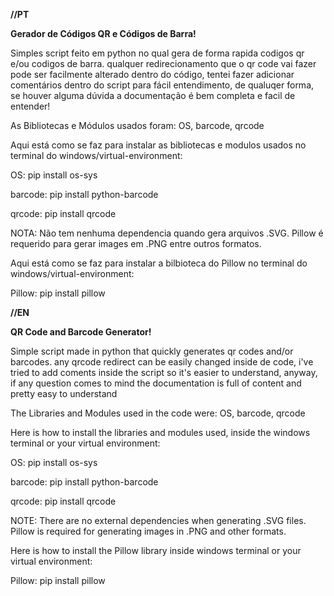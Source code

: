 **//PT**

**Gerador de Códigos QR e Códigos de Barra!**

Simples script feito em python no qual gera de forma rapida codigos qr e/ou codigos de barra.
qualquer redirecionamento que o qr code vai fazer pode ser facilmente alterado dentro do código, tentei fazer adicionar comentários dentro do script para fácil entendimento, de qualuqer forma, se houver alguma dúvida a documentação é bem completa e facil de entender!

As Bibliotecas e Módulos usados foram:
OS, barcode, qrcode

Aqui está como se faz para instalar as bibliotecas e modulos usados no terminal do windows/virtual-environment:

OS: pip install os-sys

barcode: pip install python-barcode

qrcode: pip install qrcode

NOTA: Não tem nenhuma dependencia quando gera arquivos .SVG. Pillow é requerido para gerar images em .PNG entre outros formatos.

Aqui está como se faz para instalar a bilbioteca do Pillow no terminal do windows/virtual-environment:

Pillow: pip install pillow



**//EN**

**QR Code and Barcode Generator!**

Simple script made in python that quickly generates qr codes and/or barcodes.
any qrcode redirect can be easily changed inside de code, i've tried to add coments inside the script so it's easier to understand, anyway, if any question comes to mind the documentation is full of content and pretty easy to understand

The Libraries and Modules used in the code were: OS, barcode, qrcode

Here is how to install the libraries and modules used, inside the windows terminal or your virtual environment:

OS: pip install os-sys

barcode: pip install python-barcode

qrcode: pip install qrcode

NOTE: There are no external dependencies when generating .SVG files. Pillow is required for generating images in .PNG and other formats.

Here is how to install the Pillow library inside windows terminal or your virtual environment:

Pillow: pip install pillow
